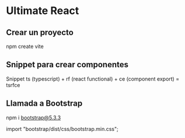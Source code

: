 # Ultimate React

## Crear un proyecto

npm create vite

## Snippet para crear componentes

Snippet ts (typescript) + rf (react functional) + ce (component export) = tsrfce

## Llamada a Bootstrap

npm i bootstrap@5.3.3

import "bootstrap/dist/css/bootstrap.min.css";
